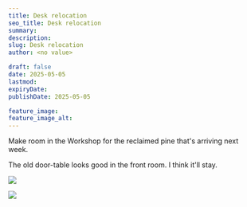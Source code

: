 ```yaml
---
title: Desk relocation
seo_title: Desk relocation
summary:
description:
slug: Desk relocation
author: <no value>

draft: false
date: 2025-05-05
lastmod:
expiryDate:
publishDate: 2025-05-05

feature_image:
feature_image_alt:
---
```

Make room in the Workshop for the reclaimed pine that's arriving next week.

The old door-table looks good in the front room. I think it'll stay.

![](/images/9330.jpeg )


![](/images/9344.jpeg )